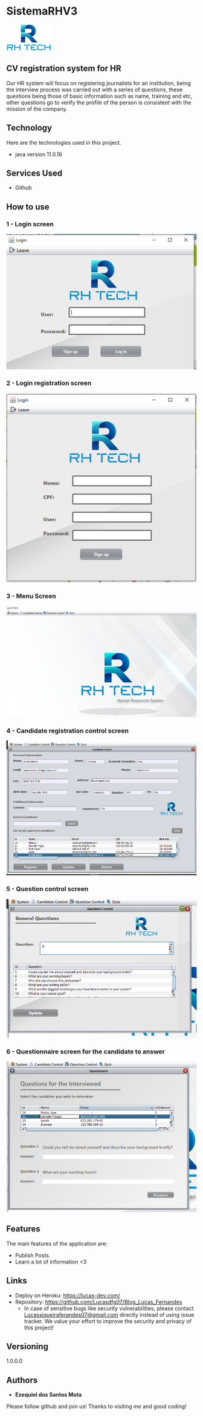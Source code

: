 # SistemaRHV3


![Logo of the project](https://github.com/zequiel2001/SistemaRHV3/blob/master/README/logo123.png)


## CV registration system for HR
Our HR system will focus on registering journalists for an institution, being
the interview process was carried out with a series of questions, these questions being those of
basic information such as name, training and etc, other questions go to verify the profile
of the person is consistent with the mission of the company.

## Technology 

Here are the technologies used in this project.

* java version 11.0.16


## Services Used

* Github

## How to use

### 1 - Login screen

![Login image](https://github.com/zequiel2001/SistemaRHV3/blob/master/README/LOGIN.png)

### 2 - Login registration screen

![login registration image](https://github.com/zequiel2001/SistemaRHV3/blob/master/README/cadastrologin.png)

### 3 - Menu Screen

![Home image](https://github.com/zequiel2001/SistemaRHV3/blob/master/README/menu.png)

### 4 - Candidate registration control screen

![control candidates image](https://github.com/zequiel2001/SistemaRHV3/blob/master/README/cadastroCandidato.png)

### 5 - Question control screen

![control questions image](https://github.com/zequiel2001/SistemaRHV3/blob/master/README/controlePerguntas.png)

### 6 - Questionnaire screen for the candidate to answer

![Questionnaire image](https://github.com/zequiel2001/SistemaRHV3/blob/master/README/questionario.png)


## Features

The main features of the application are:
 - Publish Posts.
 - Learn a lot of information <3


## Links
  - Deploy on Heroku: https://lucas-dev.com/
  - Repository: https://github.com/Lucasdfg07/Blog_Lucas_Fernandes
    - In case of sensitive bugs like security vulnerabilities, please contact
      Lucassiqueiraferandes07@gmail.com directly instead of using issue tracker. We value your effort
      to improve the security and privacy of this project!

  ## Versioning

  1.0.0.0


  ## Authors

  * **Ezequiel dos Santos Mota** 

  Please follow github and join us!
  Thanks to visiting me and good coding!
